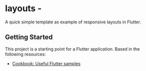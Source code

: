 # layouts -

A quick simple template as example of responsive layouts in Flutter.

## Getting Started

This project is a starting point for a Flutter application.
Based in the following resources:

- [Cookbook: Useful Flutter samples](https://flutter.dev/docs/cookbook)
